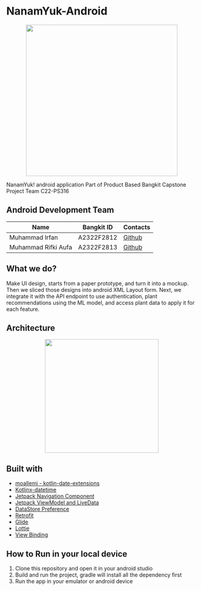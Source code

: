 # NanamYuk-Android
<p align="center">
  <img src="https://user-images.githubusercontent.com/66265368/173265990-4be444e5-7333-46fb-bcd2-4afa33db5026.png" width="400">
</p>

NanamYuk! android application Part of Product Based Bangkit Capstone Project Team C22-PS316

## Android Development Team
|  Name | Bangkit ID | Contacts |
| ------------ | ------------ | ------------ |
| Muhammad Irfan | A2322F2812 | [Github](https://github.com/Irfan281)  |
| Muhammad Rifki Aufa | A2322F2813 | [Github](https://github.com/mrifkiaufa) |

## What we do?
Make UI design, starts from a paper prototype, and turn it into a mockup. Then we sliced those designs into android XML Layout form. Next, we integrate it with the API endpoint to use authentication, plant recommendations using the ML model, and access plant data to apply it for each feature.

## Architecture
<p align="center">
  <img src="https://user-images.githubusercontent.com/66265368/173266358-82eaaf68-98cd-4515-8890-0e5e94b8f3dc.png" width="300">
</p>

## Built with
- [moallemi - kotlin-date-extensions](https://github.com/moallemi/kotlin-date-extensions)
- [Kotlinx-datetime](https://github.com/Kotlin/kotlinx-datetime)
- [Jetpack Navigation Component](https://developer.android.com/guide/navigation)
- [Jetpack ViewModel and LiveData](https://developer.android.com/topic/libraries/architecture/viewmodel)
- [DataStore Preference](https://developer.android.com/topic/libraries/architecture/datastore)
- [Retrofit](https://square.github.io/retrofit/)
- [Glide](https://github.com/bumptech/glide)
- [Lottie](https://airbnb.io/lottie/)
- [View Binding](https://developer.android.com/topic/libraries/view-binding)

## How to Run in your local device

1. Clone this repository and open it in your android studio
2. Build and run the project, gradle will install all the dependency first
3. Run the app in your emulator or android device


